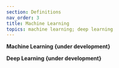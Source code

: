 ```yaml
---
section: Definitions
nav_order: 3
title: Machine Learning
topics: machine learning; deep learning
---
```


**Machine Learning  {under development}**

**Deep Learning  {under development}**
